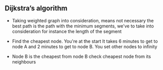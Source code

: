 ## Dijkstra’s algorithm


- Taking weighted graph into consideration, means not necessary the best path is the path with the minimum segments, we've to take into consideration for instance the length of the segment



- Find the cheapest node. You're at the start
It takes 6 minutes to get to node A and 2 minutes to get to node B. You set other nodes to infinity

- Node B is the cheapest from node B check cheapest node from its neighbours